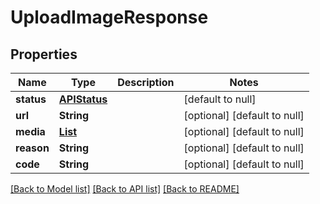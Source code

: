 # UploadImageResponse
## Properties

| Name | Type | Description | Notes |
|------------ | ------------- | ------------- | -------------|
| **status** | [**APIStatus**](APIStatus.md) |  | [default to null] |
| **url** | **String** |  | [optional] [default to null] |
| **media** | [**List**](MediaAsset.md) |  | [optional] [default to null] |
| **reason** | **String** |  | [optional] [default to null] |
| **code** | **String** |  | [optional] [default to null] |

[[Back to Model list]](../README.md#documentation-for-models) [[Back to API list]](../README.md#documentation-for-api-endpoints) [[Back to README]](../README.md)

